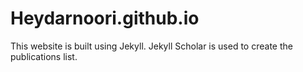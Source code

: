 # Heydarnoori.github.io

This website is built using Jekyll. 
Jekyll Scholar is used to create the publications list. 

